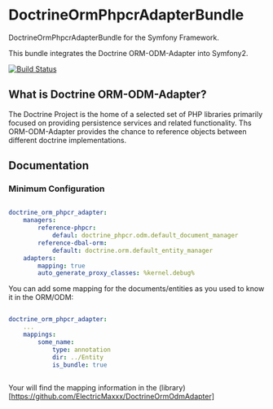 # DoctrineOrmPhpcrAdapterBundle

DoctrineOrmPhpcrAdapterBundle for the Symfony Framework.

This bundle integrates the Doctrine ORM-ODM-Adapter into Symfony2.

[![Build Status](https://secure.travis-ci.org/ElectricMaxxx/DoctrineOrmPhpcrAdapterBundle.png)](http://travis-ci.org/ElectricMaxxx/DoctrineOrmPhpcrAdapterBundle)

## What is Doctrine ORM-ODM-Adapter?

The Doctrine Project is the home of a selected set of PHP libraries primarily focused on providing persistence
services and related functionality. Ths ORM-ODM-Adapter provides the chance to reference objects between different
doctrine implementations.


## Documentation

### Minimum Configuration


```yml

doctrine_orm_phpcr_adapter:
    managers:
        reference-phpcr:
            defaul: doctrine_phpcr.odm.default_document_manager
        reference-dbal-orm: 
            default: doctrine.orm.default_entity_manager
    adapters:
        mapping: true
        auto_generate_proxy_classes: %kernel.debug%

``` 

You can add some mapping for the documents/entities as you used to know it in the ORM/ODM:

```yml

doctrine_orm_phpcr_adapter:
    ...
    mappings:
        some_name:
            type: annotation
            dir: ../Entity
            is_bundle: true
             
```

Your will find the mapping information in the (library)[https://github.com/ElectricMaxxx/DoctrineOrmOdmAdapter]
